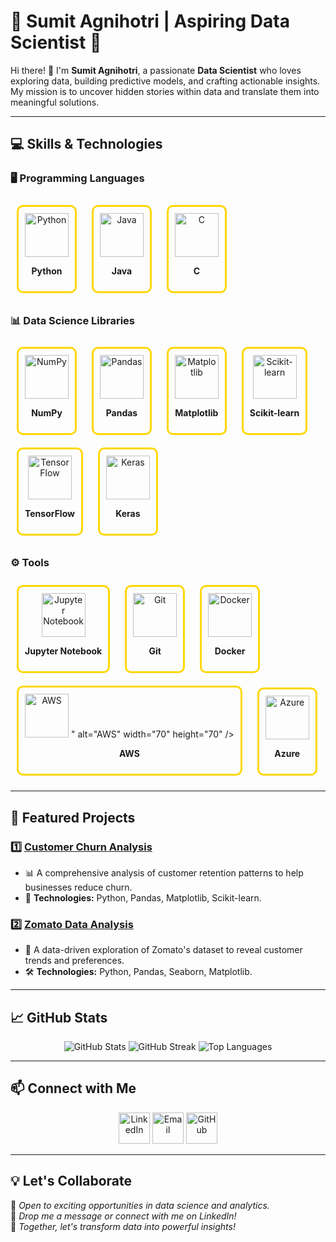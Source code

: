 # 🌟 **Sumit Agnihotri | Aspiring Data Scientist** 🌟

Hi there! 👋 I'm **Sumit Agnihotri**, a passionate **Data Scientist** who loves exploring data, building predictive models, and crafting actionable insights. My mission is to uncover hidden stories within data and translate them into meaningful solutions.

---

## 💻 **Skills & Technologies**

### 🖥️ **Programming Languages**
<p align="center">
  <div style="display: inline-block; text-align: center; margin: 10px; border: 3px solid gold; padding: 10px; border-radius: 10px;">
    <img src="https://cdn.jsdelivr.net/gh/devicons/devicon/icons/python/python-original.svg" alt="Python" width="70" height="70" />
    <p><b>Python</b></p>
  </div>
  <div style="display: inline-block; text-align: center; margin: 10px; border: 3px solid gold; padding: 10px; border-radius: 10px;">
    <img src="https://cdn.jsdelivr.net/gh/devicons/devicon/icons/java/java-original.svg" alt="Java" width="70" height="70" />
    <p><b>Java</b></p>
  </div>
  <div style="display: inline-block; text-align: center; margin: 10px; border: 3px solid gold; padding: 10px; border-radius: 10px;">
    <img src="https://cdn.jsdelivr.net/gh/devicons/devicon/icons/c/c-original.svg" alt="C" width="70" height="70" />
    <p><b>C</b></p>
  </div>
</p>

### 📊 **Data Science Libraries**
<p align="center">
  <div style="display: inline-block; text-align: center; margin: 10px; border: 3px solid gold; padding: 10px; border-radius: 10px;">
    <img src="https://cdn.jsdelivr.net/gh/devicons/devicon/icons/numpy/numpy-original.svg" alt="NumPy" width="70" height="70" />
    <p><b>NumPy</b></p>
  </div>
  <div style="display: inline-block; text-align: center; margin: 10px; border: 3px solid gold; padding: 10px; border-radius: 10px;">
    <img src="https://cdn.jsdelivr.net/gh/devicons/devicon/icons/pandas/pandas-original.svg" alt="Pandas" width="70" height="70" />
    <p><b>Pandas</b></p>
  </div>
  <div style="display: inline-block; text-align: center; margin: 10px; border: 3px solid gold; padding: 10px; border-radius: 10px;">
    <img src="https://upload.wikimedia.org/wikipedia/commons/8/84/Matplotlib_icon.svg" alt="Matplotlib" width="70" height="70" />
    <p><b>Matplotlib</b></p>
  </div>
  <div style="display: inline-block; text-align: center; margin: 10px; border: 3px solid gold; padding: 10px; border-radius: 10px;">
    <img src="https://upload.wikimedia.org/wikipedia/commons/0/05/Scikit_learn_logo_small.svg" alt="Scikit-learn" width="70" height="70" />
    <p><b>Scikit-learn</b></p>
  </div>
  <div style="display: inline-block; text-align: center; margin: 10px; border: 3px solid gold; padding: 10px; border-radius: 10px;">
    <img src="https://cdn.jsdelivr.net/gh/devicons/devicon/icons/tensorflow/tensorflow-original.svg" alt="TensorFlow" width="70" height="70" />
    <p><b>TensorFlow</b></p>
  </div>
  <div style="display: inline-block; text-align: center; margin: 10px; border: 3px solid gold; padding: 10px; border-radius: 10px;">
    <img src="https://cdn.jsdelivr.net/gh/devicons/devicon/icons/keras/keras-original.svg" alt="Keras" width="70" height="70" />
    <p><b>Keras</b></p>
  </div>
</p>

### ⚙️ **Tools**
<p align="center">
  <div style="display: inline-block; text-align: center; margin: 10px; border: 3px solid gold; padding: 10px; border-radius: 10px;">
    <img src="https://cdn.jsdelivr.net/gh/devicons/devicon/icons/jupyter/jupyter-original.svg" alt="Jupyter Notebook" width="70" height="70" />
    <p><b>Jupyter Notebook</b></p>
  </div>
  <div style="display: inline-block; text-align: center; margin: 10px; border: 3px solid gold; padding: 10px; border-radius: 10px;">
    <img src="https://cdn.jsdelivr.net/gh/devicons/devicon/icons/git/git-original.svg" alt="Git" width="70" height="70" />
    <p><b>Git</b></p>
  </div>
  <div style="display: inline-block; text-align: center; margin: 10px; border: 3px solid gold; padding: 10px; border-radius: 10px;">
    <img src="https://cdn.jsdelivr.net/gh/devicons/devicon/icons/docker/docker-original.svg" alt="Docker" width="70" height="70" />
    <p><b>Docker</b></p>
  </div>
  <div style="display: inline-block; text-align: center; margin: 10px; border: 3px solid gold; padding: 10px; border-radius: 10px;">
    <img src="<img src="https://upload.wikimedia.org/wikipedia/commons/a/a1/Amazon_Web_Services_Logo.svg" alt="AWS" width="70" height="70" />
" alt="AWS" width="70" height="70" />
    <p><b>AWS</b></p>
  </div>
  <div style="display: inline-block; text-align: center; margin: 10px; border: 3px solid gold; padding: 10px; border-radius: 10px;">
    <img src="https://cdn.jsdelivr.net/gh/devicons/devicon/icons/azure/azure-original.svg" alt="Azure" width="70" height="70" />
    <p><b>Azure</b></p>
  </div>
</p>

---

## 🌟 **Featured Projects**

### 1️⃣ **[Customer Churn Analysis](https://github.com/Sumit-Agnihotri/Customer-Churn-Analysis)**
- 📊 A comprehensive analysis of customer retention patterns to help businesses reduce churn.
- 🔧 **Technologies:** Python, Pandas, Matplotlib, Scikit-learn.

### 2️⃣ **[Zomato Data Analysis](https://github.com/Sumit-Agnihotri/Zomato-Data-Analysis)**
- 🍴 A data-driven exploration of Zomato's dataset to reveal customer trends and preferences.
- 🛠️ **Technologies:** Python, Pandas, Seaborn, Matplotlib.

---

## 📈 **GitHub Stats**
<p align="center">
  <img src="https://github-readme-stats.vercel.app/api?username=Sumit-Agnihotri&show_icons=true&theme=radical" alt="GitHub Stats" />
  <img src="https://github-readme-streak-stats.herokuapp.com/?user=Sumit-Agnihotri&theme=radical" alt="GitHub Streak" />
  <img src="https://github-readme-stats.vercel.app/api/top-langs/?username=Sumit-Agnihotri&layout=compact&theme=radical" alt="Top Languages" />
</p>

---

## 📫 **Connect with Me**
<p align="center">
  <a href="https://www.linkedin.com/in/sumit-agnihotri/"><img src="https://cdn.jsdelivr.net/gh/devicons/devicon/icons/linkedin/linkedin-original.svg" alt="LinkedIn" width="50" height="50" /></a>
  <a href="mailto:youremail@example.com"><img src="https://cdn.jsdelivr.net/gh/devicons/devicon/icons/google/google-original.svg" alt="Email" width="50" height="50" /></a>
  <a href="https://github.com/Sumit-Agnihotri"><img src="https://cdn.jsdelivr.net/gh/devicons/devicon/icons/github/github-original.svg" alt="GitHub" width="50" height="50" /></a>
</p>

---

## 💡 **Let's Collaborate**
🚀 *Open to exciting opportunities in data science and analytics.*  
📧 *Drop me a message or connect with me on LinkedIn!*  
🌟 *Together, let's transform data into powerful insights!*
